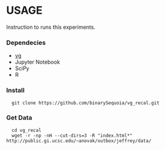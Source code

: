 # USAGE
Instruction to runs this experiments.

### Dependecies
* [vg](https://github.com/vgteam/vg)
* Jupyter Notebook
* SciPy
* R 

### Install
```
  git clone https://github.com/binarySequoia/vg_recal.git
```

### Get Data
```
  cd vg_recal
  wget -r -np -nH --cut-dirs=3 -R "index.html*" http://public.gi.ucsc.edu/~anovak/outbox/jeffrey/data/
```
